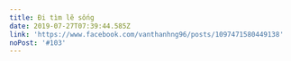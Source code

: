 ```yaml
---
title: Đi tìm lẽ sống
date: 2019-07-27T07:39:44.585Z
link: 'https://www.facebook.com/vanthanhng96/posts/1097471580449138'
noPost: '#103'
---
```


